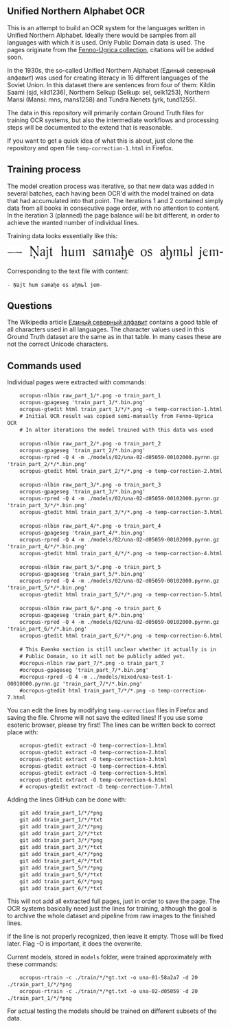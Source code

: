 ## Unified Northern Alphabet OCR

This is an attempt to build an OCR system for the languages written in Unified Northern Alphabet. Ideally there would be samples from all languages with which it is used. Only Public Domain data is used. The pages originate from the [Fenno-Ugrica collection](http://fennougrica.kansalliskirjasto.fi/), citations will be added soon.

In the 1930s, the so-called Unified Northern Alphabet (Единый северный алфавит) was used for creating literacy in 16 different languages of the Soviet Union. In this dataset there are sentences from four of them: Kildin Saami (sjd, kild1236), Northern Selkup (Selkup: sel, selk1253), Northern Mansi (Mansi: mns, mans1258) and Tundra Nenets (yrk, tund1255). 

The data in this repository will primarily contain Ground Truth files for training OCR systems, but also the intermediate workflows and processing steps will be documented to the extend that is reasonable.

If you want to get a quick idea of what this is about, just clone the repository and open file `temp-correction-1.html` in Firefox.

## Training process

The model creation process was iterative, so that new data was added in several batches, each having been OCR'd with the model trained on data that had accumulated into that point. The iterations 1 and 2 contained simply data from all books in consecutive page order, with no attention to content. In the iteration 3 (planned) the page balance will be bit different, in order to achieve the wanted number of individual lines.

Training data looks essentially like this:

![](/train_part_2/0004/010001.bin.png )

Corresponding to the text file with content:

`- Ņajt hum samaꜧe os aꜧmьl jem-`

## Questions

The Wikipedia article [Единый северный алфавит](https://ru.wikipedia.org/wiki/%D0%95%D0%B4%D0%B8%D0%BD%D1%8B%D0%B9_%D1%81%D0%B5%D0%B2%D0%B5%D1%80%D0%BD%D1%8B%D0%B9_%D0%B0%D0%BB%D1%84%D0%B0%D0%B2%D0%B8%D1%82) contains a good table of all characters used in all languages. The character values used in this Ground Truth dataset are the same as in that table. In many cases these are not the correct Unicode characters.

## Commands used

Individual pages were extracted with commands:

```
    ocropus-nlbin raw_part_1/*.png -o train_part_1
    ocropus-gpageseg 'train_part_1/*.bin.png'
    ocropus-gtedit html train_part_1/*/*.png -o temp-correction-1.html
    # Initial OCR result was copied semi-manually from Fenno-Ugrica OCR
    # In alter iterations the model trained with this data was used

    ocropus-nlbin raw_part_2/*.png -o train_part_2
    ocropus-gpageseg 'train_part_2/*.bin.png'
    ocropus-rpred -Q 4 -m ./models/02/una-02-d05059-00102000.pyrnn.gz 'train_part_2/*/*.bin.png'
    ocropus-gtedit html train_part_2/*/*.png -o temp-correction-2.html
    
    ocropus-nlbin raw_part_3/*.png -o train_part_3
    ocropus-gpageseg 'train_part_3/*.bin.png'
    ocropus-rpred -Q 4 -m ./models/02/una-02-d05059-00102000.pyrnn.gz 'train_part_3/*/*.bin.png'
    ocropus-gtedit html train_part_3/*/*.png -o temp-correction-3.html
    
    ocropus-nlbin raw_part_4/*.png -o train_part_4
    ocropus-gpageseg 'train_part_4/*.bin.png'
    ocropus-rpred -Q 4 -m ./models/02/una-02-d05059-00102000.pyrnn.gz 'train_part_4/*/*.bin.png'
    ocropus-gtedit html train_part_4/*/*.png -o temp-correction-4.html
    
    ocropus-nlbin raw_part_5/*.png -o train_part_5
    ocropus-gpageseg 'train_part_5/*.bin.png'
    ocropus-rpred -Q 4 -m ./models/02/una-02-d05059-00102000.pyrnn.gz 'train_part_5/*/*.bin.png'
    ocropus-gtedit html train_part_5/*/*.png -o temp-correction-5.html
    
    ocropus-nlbin raw_part_6/*.png -o train_part_6
    ocropus-gpageseg 'train_part_6/*.bin.png'
    ocropus-rpred -Q 4 -m ./models/02/una-02-d05059-00102000.pyrnn.gz 'train_part_6/*/*.bin.png'
    ocropus-gtedit html train_part_6/*/*.png -o temp-correction-6.html
    
    # This Evenko section is still unclear whether it actually is in 
    # Public Domain, so it will not be publicly added yet.
    #ocropus-nlbin raw_part_7/*.png -o train_part_7
    #ocropus-gpageseg 'train_part_7/*.bin.png'
    #ocropus-rpred -Q 4 -m ../models/mixed/una-test-1-00010000.pyrnn.gz 'train_part_7/*/*.bin.png'
    #ocropus-gtedit html train_part_7/*/*.png -o temp-correction-7.html
```

You can edit the lines by modifying `temp-correction` files in Firefox and saving the file. Chrome will not save the edited lines! If you use some esoteric browser, please try first! The lines can be written back to correct place with:

```
    ocropus-gtedit extract -O temp-correction-1.html
    ocropus-gtedit extract -O temp-correction-2.html
    ocropus-gtedit extract -O temp-correction-3.html
    ocropus-gtedit extract -O temp-correction-4.html
    ocropus-gtedit extract -O temp-correction-5.html
    ocropus-gtedit extract -O temp-correction-6.html
    # ocropus-gtedit extract -O temp-correction-7.html
```

Adding the lines GitHub can be done with:

```
    git add train_part_1/*/*png
    git add train_part_1/*/*txt
    git add train_part_2/*/*png
    git add train_part_2/*/*txt
    git add train_part_3/*/*png
    git add train_part_3/*/*txt
    git add train_part_4/*/*png
    git add train_part_4/*/*txt
    git add train_part_5/*/*png
    git add train_part_5/*/*txt
    git add train_part_6/*/*png
    git add train_part_6/*/*txt
```

This will not add all extracted full pages, just in order to save the page. The OCR systems basically need just the lines for training, although the goal is to archive the whole dataset and pipeline from raw images to the finished lines.

If the line is not properly recognized, then leave it empty. Those will be fixed later. Flag -O is important, it does the overwrite.

Current models, stored in `models` folder, were trained approximately with these commands:

```
    ocropus-rtrain -c ./train/*/*gt.txt -o una-01-58a2a7 -d 20 ./train_part_1/*/*png
    ocropus-rtrain -c ./train/*/*gt.txt -o una-02-d05059 -d 20 ./train_part_1/*/*png
``` 

For actual testing the models should be trained on different subsets of the data.